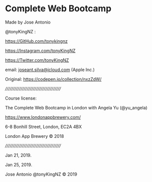 # Complete Web Bootcamp

Made by Jose Antonio

@tonyKingNZ : 

https://GitHub.com/tonykingnz

https://Instagram.com/tonyKingNZ

https://Twitter.com/tonyKingNZ


email: joseant.silva@icloud.com (Apple Inc.)


Original: https://codepen.io/collection/nxzZdW/

*////////////////////////////////////*

Course license:

The Complete Web Bootcamp in London with Angela Yu (@yu_angela)

https://www.londonappbrewery.com/

6-8 Bonhill Street, 
London,
EC2A 4BX

London App Brewery © 2018

*////////////////////////////////////*

Jan 21, 2019.

Jan 25, 2019.
 
Jose Antonio @tonyKingNZ © 2019 
